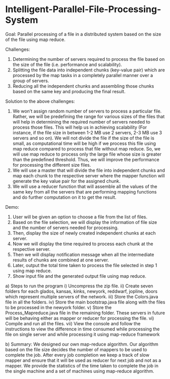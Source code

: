 # Intelligent-Parallel-File-Processing-System

Goal:  Parallel processing of a file in a distributed system based on the size of the file using map reduce. 
 
Challenges: 
1. Determining the number of servers required to process the file based on the size of the file (i.e. performance and scalability). 
2. Splitting the file data into independent chunks (key-value pair) which are processed by the map tasks in a completely parallel manner over a group of servers. 
3. Reducing all the independent chunks and assembling those chunks based on the same key and producing the final result. 
 
Solution to the above challenges: 
1. We won’t assign random number of servers to process a particular file. Rather, we will be predefining the range for various sizes of the files that will help in determining the required number of servers needed to process those files. This will help us in achieving scalability (For instance, if the file size in between 1-2 MB use 2 servers, 2-3 MB use 3 servers and so on). We will not divide the file if the size of the file is small, as computational time will be high if we process this file using map reduce compared to process that file without map reduce. So, we will use map reduce to process only the large file whose size is greater than the predefined threshold. Thus, we will improve the performance for processing the different size files.    
2. We will use a master that will divide the file into independent chunks and map each chunk to the respective server where the mapper function will generate the key value pair for the assigned chunk. 
3. We will use a reducer function that will assemble all the values of the same key from all the servers that are performing mapping functions and do further computation on it to get the result. 
 
Demo: 
1. User will be given an option to choose a file from the list of files. 
2. Based on the file selection, we will display the information of file size and the number of servers needed for processing. 
3. Then, display the size of newly created independent chunks at each server. 
4. Now we will display the time required to process each chunk at the respective server. 
5. Then we will display notification message when all the intermediate results of chunks are combined at one server. 
6. Later, output the total time taken to process the file selected in step 1 using map reduce. 
7. Show input file and the generated output file using map reduce.


a) Steps to run the program 
i) Uncompress the zip file. 
ii) Create seven folders for each glados, kansas, kinks, newyork, reddwarf, jopline, doors which represent multiple servers of the network. 
iii) Store the Colors.java file in all the folders. 
iv) Store the main bootstrap.java file along with the files to be processed in the newyork folder. 
v) Store the Process_Mapreduce.java file in the remaining folder. These servers in future will be behaving either as mapper or reducer for processing the file. 
vi) Compile and run all the files. 
vii) View the console and follow the instructions to view the difference in time consumed while processing the file on single server and while processing it using map-reduce framework


b) Summary: 
We designed our own map-reduce algorithm. Our algorithm based on the file size decides the number of mappers to be used to complete the job. After every job completion we keep a track of slow mapper and ensure that it will be used as reducer for next job and not as a mapper. We provide the statistics of the time taken to complete the job in the single machine and a set of machines using map-reduce algorithm.
